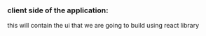 ### client side of the application:
this will contain the ui that we are going to build using react library
